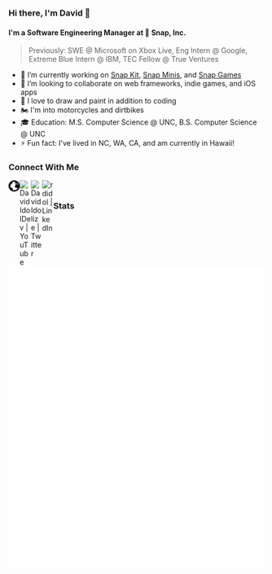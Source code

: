 ### Hi there, I'm David 👋

#### I'm a Software Engineering Manager at 👻 Snap, Inc.
> Previously: SWE @ Microsoft on Xbox Live, Eng Intern @ Google, Extreme Blue Intern @ IBM, TEC Fellow @ True Ventures

- 🔭 I’m currently working on [Snap Kit](https://kit.snapchat.com), [Snap Minis](minis.snapchat.com), and [Snap Games](https://www.snap.com/en-US/news/post/snap-partner-summit-introducing-snap-games)
- 👥 I’m looking to collaborate on web frameworks, indie games, and iOS apps
- 🎨 I love to draw and paint in addition to coding
- 🏍 I'm into motorcycles and dirtbikes
- 🎓 Education: M.S. Computer Science @ UNC, B.S. Computer Science @ UNC
- ⚡ Fun fact: I've lived in NC, WA, CA, and am currently in Hawaii!

### Connect With Me

[<img align="left" alt="daveidol.com" width="22px" src="https://raw.githubusercontent.com/iconic/open-iconic/master/svg/globe.svg" />][website]
[<img align="left" alt="DavidIdolDev | YouTube" width="22px" src="https://cdn.jsdelivr.net/npm/simple-icons@v3/icons/youtube.svg" />][youtube]
[<img align="left" alt="DavidIdolize | Twitter" width="22px" src="https://cdn.jsdelivr.net/npm/simple-icons@v3/icons/twitter.svg" />][twitter]
[<img align="left" alt="rdidol | LinkedIn" width="22px" src="https://cdn.jsdelivr.net/npm/simple-icons@v3/icons/linkedin.svg" />][linkedin]
<br />

### Stats

![](https://github.com/idolize/github-stats/blob/master/generated/overview.svg)
![](https://github.com/idolize/github-stats/blob/master/generated/languages.svg)


[website]: https://www.daveidol.com
[twitter]: https://twitter.com/DavidIdolize
[youtube]: https://youtube.com/DavidIdolDev
[instagram]: https://instagram.com/codeSTACKr
[linkedin]: https://linkedin.com/in/rdidol
